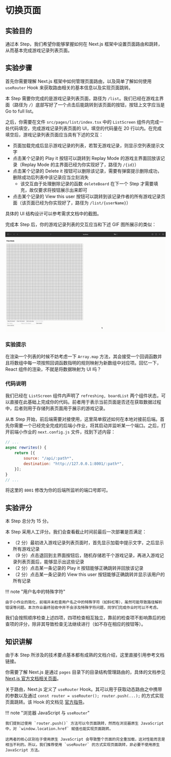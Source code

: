 # 切换页面

## 实验目的

通过本 Step，我们希望你能够掌握如何在 Next.js 框架中设置页面路由和跳转，从而基本完成游戏记录列表页面。

## 实验步骤

首先你需要理解 Next.js 框架中如何管理页面路由，以及简单了解如何使用 `useRouter` Hook 来获取路由相关的基本信息以及实现页面跳转。

本 Step 需要你完成的是游戏记录列表页面，路径为 `/list`。我们已经在游戏主界面（路径为 `/`）底部写好了一个点击后能跳转到该页面的按钮，按钮上文字应当是 Go to full list。

之后，你需要在文件 `src/pages/list/index.tsx` 中的 `ListScreen` 组件内完成一处代码填空，完成游戏记录列表页面的 UI，填空的代码量在 20 行以内。在完成填空后，游戏记录列表页面应当具有下述的交互：

- 页面加载完成后显示游戏记录的列表，若暂无游戏记录，则显示空列表提示文字
- 点击某个记录的 Play it 按钮可以跳转到 Replay Mode 的游戏主界面回放该记录（Replay Mode 的主界面已经为你实现好了，路径为 `/{id}`）
- 点击某个记录的 Delete it 按钮可以删除该记录，需要有弹窗提示删除成功，删除成功后列表中该记录应当立刻消失
    - 该交互由于处理删除记录的函数 `deleteBoard` 在下一个 Step 才需要填充，故仅要求将按钮展示出来即可
- 点击某个记录的 View this user 按钮可以跳转到该记录作者的所有游戏记录页面（该页面已经为你实现好了，路径为 `/list/{userName}`）

具体的 UI 结构设计可以参考需求文档中的截图。

完成本 Step 后，你的游戏记录列表的交互应当和下述 GIF 图所展示的类似：

![](../../static/react/step5-demo.gif)

### 实验提示

在渲染一个列表的时候不妨考虑一下 `Array.map` 方法，其会接受一个回调函数并且将数组中每一项按照回调函数指明的规则映射为新数组中对应项。回忆一下，React 组件的渲染，不就是将数据映射为 UI 吗？

### 代码说明

我们已经在 `ListScreen` 组件内声明了 `refreshing, boardList` 两个组件状态，可以直接在此基础上完成你的代码。前者用于表示当前页面是否还在获取数据过程中，后者则用于存储列表页面用于展示的游戏记录。

从本 Step 开始，前后端需要对接使用，这里简单叙述如何在本地对接前后端。首先你需要一个已经完全完成的后端小作业，将其启动并监听某一个端口。之后，打开前端小作业的 `next.config.js` 文件，找到下述内容：

```javascript
// ...
async rewrites() {
    return [{
        source: "/api/:path*",
        destination: "http://127.0.0.1:8001/:path*",
    }];
}
// ...
```

将这里的 `8001` 修改为你的后端所监听的端口号即可。

## 实验评分

本 Step 总分为 15 分。

本 Step 采用人工评分。我们会查看截止时间前最后一次部署是否满足：

- （2 分）最初进入游戏记录列表页面时，首先显示加载中提示文字，之后显示所有游戏记录
- （9 分）点击退回到主界面按钮后，随机存储若干个游戏记录，再进入游戏记录列表页面后，能够显示出这些记录
- （2 分）点击某一条记录的 Play it 按钮能够正确跳转并回放该记录
- （2 分）点击某一条记录的 View this user 按钮能够正确跳转并显示该用户的所有记录

!!! note "用户名中的特殊字符"

    由于小作业的简化，前端并未检查用户名之中的特殊字符（如斜杠等），虽然可能导致路径解析错误等问题。本次作业最终验收中并不会涉及特殊字符问题，同学们完成作业时可以不考虑。

我们会按照顺序检查上述四项，四项检查相互独立，靠前的检查项不影响靠后的检查项的评分，除非其导致检查无法继续进行（如不存在相应的按钮等）。

## 知识讲解

由于本 Step 所涉及的技术要点基本都有成熟的文档介绍，这里直接引用参考文档链接。

你需要了解 Next.js 是通过 `pages` 目录下的目录结构管理路由的，具体的文档参见 [Next.js 官方文档相关页面](https://nextjs.org/docs/routing/introduction)。

关于路由，Next.js 定义了 `useRouter` Hook。其可以用于获取动态路由之中携带的参数以及通过 `const router = useRouter(); router.push(...);` 的方式实现页面跳转。该 Hook 的文档见 [官方指导](https://nextjs.org/docs/api-reference/next/router#userouter)。

!!! note "浏览器 JavaScript 与 `useRouter`"

    我们提到过使用 `router.push()` 方法可以令页面跳转，然而在浏览器原生 JavaScript 中，对 `window.location.href` 赋值也能实现页面跳转。

    这两者的核心区别在于使用原生 JavaScript 会导致整个页面的完全重加载，这对性能而言是相当不利的。所以，我们推荐使用 `useRouter` 的方式实现页面跳转，非必要不使用原生 JavaScript 方法。